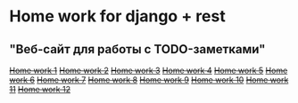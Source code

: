 # Home work for django + rest

## "Веб-сайт для работы с TODO-заметками"

~~[Home work 1]("#")~~
~~[Home work 2]("#")~~
~~[Home work 3]("#")~~
~~[Home work 4]("#")~~
~~[Home work 5]("#")~~
~~[Home work 6]("#")~~
~~[Home work 7]("#")~~
~~[Home work 8]("#")~~
~~[Home work 9]("#")~~
~~[Home work 10]("#")~~
~~[Home work 11]("#")~~
~~[Home work 12]("#")~~
